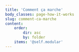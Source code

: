 ```yaml
---
title: 'Comment ça marche'
body_classes: page-how-it-works
slug: comment-ca-marche
content:
    order:
        dir: asc
        by: folder
    items: '@self.modular'
---
```


<!--- Content for this page is pulled in from page subfolders -->